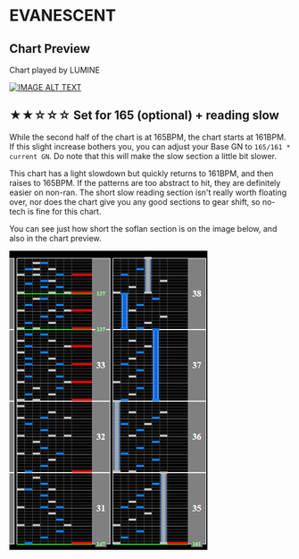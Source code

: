 # EVANESCENT

## Chart Preview

Chart played by LUMINE

[![IMAGE ALT TEXT](http://img.youtube.com/vi/788pkp110ZQ/0.jpg)](https://youtu.be/788pkp110ZQ?t=64 "Beatmania IIDX 26 Rootage EVANESCENT SPA 正規")

## ★★☆☆☆ Set for 165 (optional) + reading slow

While the second half of the chart is at 165BPM, the chart starts at 161BPM. If this slight increase bothers you, you can adjust your Base GN to `165/161 * current GN`. Do note that this will make the slow section a little bit slower.

This chart has a light slowdown but quickly returns to 161BPM, and then raises to 165BPM. If the patterns are too abstract to hit, they are definitely easier on non-ran. The short slow reading section isn't really worth floating over, nor does the chart give you any good sections to gear shift, so no-tech is fine for this chart.

You can see just how short the soflan section is on the image below, and also in the chart preview.

![EVANESCENT](EV.png "EVANESCENT soflan")
